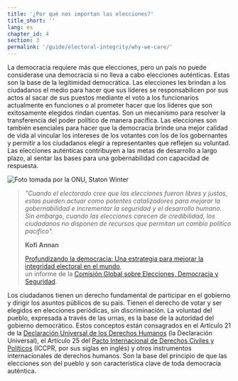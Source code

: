 ```yaml
---
title: '¿Por qué nos importan las elecciones?'
title_short: ''
lang: es
chapter_id: 4
section: 3
permalink: '/guide/electoral-integrity/why-we-care/'
---
```


La democracia requiere más que elecciones, pero un país no puede considerase una democracia si no lleva a cabo elecciones auténticas. Estas son la base de la legitimidad democrática. Las elecciones les brindan a los ciudadanos el medio para hacer que sus líderes se responsabilicen por sus actos al sacar de sus puestos mediante el voto a los funcionarios actualmente en funciones o al prometer hacer que los líderes que son exitosamente elegidos rindan cuentas. Son un mecanismo para resolver la transferencia del poder político de manera pacífica. Las elecciones son también esenciales para hacer que la democracia brinde una mejor calidad de vida al vincular los intereses de los votantes con los de los gobernantes y permitir a los ciudadanos elegir a representantes que reflejen su voluntad. Las elecciones auténticas contribuyen a las metas de desarrollo a largo plazo, al sentar las bases para una gobernabilidad con capacidad de respuesta.

 ![Foto tomada por la ONU, Staton Winter](/images/guide/UN-Photo-Staton-Winter-482798.jpg) 

> _"Cuando el electorado cree que las elecciones fueron libres y justas, estas pueden actuar como potentes catalizadores para mejorar la gobernabilidad e incrementar la seguridad y el desarrollo humano. Sin embargo, cuando las elecciones carecen de credibilidad, los ciudadanos no disponen de recursos que permitan un cambio político pacífico"._
> 
> **Kofi Annan**
> 
> [Profundizando la democracia: Una estrategia para mejorar la integridad electoral en el mundo](http://www.ine.mx/docs/IFE-v2/CAI/CAI-Varios/2012/3erForoDemocraciaLat/3erForoDemocraciaLat-docs/Informe-Comision-Global.pdf),  
> un informe de la [Comisión Global sobre Elecciones, Democracia y Seguridad](http://www.kofiannanfoundation.org/topics/supporting-democracy-and-elections-with-integrity/).

Los ciudadanos tienen un derecho fundamental de participar en el gobierno y dirigir los asuntos públicos de su país. Tienen el derecho de votar y ser elegidos en elecciones periódicas, sin discriminación. La voluntad del pueblo, expresada a través de las urnas, es la base de la autoridad del gobierno democrático. Estos conceptos están consagrados en el Artículo 21 de la [Declaración Universal de los Derechos Humanos](http://www.un.org/es/documents/udhr/) (la Declaración Universal), el Artículo 25 del [Pacto Internacional de Derechos Civiles y Políticos](http://ccprcentre.org/doc/HRC/Colombia/CCPR.C.COL.6.pdf) (ICCPR, por sus siglas en inglés) y otros instrumentos internacionales de derechos humanos. Son la base del principio de que las elecciones son del pueblo y son característica clave de toda democracia auténtica.
